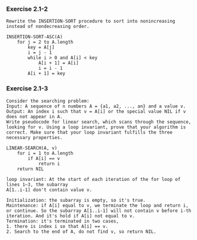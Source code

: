 ### Exercise 2.1-2

    Rewrite the INSERTION-SORT procedure to sort into nonincreasing instead of nondecreasing order.

```
INSERTION-SORT-ASC(A)
    for j = 2 to A.length
        key = A[j]
        i = j - 1
        while i > 0 and A[i] < key
            A[i + 1] = A[i]
            i = i - 1
        A[i + 1] = key
```

### Exercise 2.1-3

    Consider the searching problem:
    Input: A sequence of n numbers A = {a1, a2, ..., an} and a value v.
    Output: An index i such that v = A[i] or the special value NIL if v does not appear in A.
    Write pseudocode for linear search, which scans through the sequence, looking for v. Using a loop invariant, prove that your algorithm is correct. Make sure that your loop invariant fulfills the three necessary properties.

```
LINEAR-SEARCH(A, v)
    for i = 1 to A.length
        if A[i] == v
            return i
    return NIL

loop invariant: At the start of each iteration of the for loop of lines 1–3, the subarray
A[1..i-1] don't contain value v.

Initialization: the subarray is empty, so it's true.
Maintenance: if A[i] equal to v, we terminate the loop and return i, or continue. So the subarray A[1..i-1] will not contain v before i-th iteration. And it's hold if A[i] not equal to v.
Termination: it's terminated in two cases,
1. there is index i so that A[i] == v.
2. Search to the end of A, do not find v, so return NIL.
```